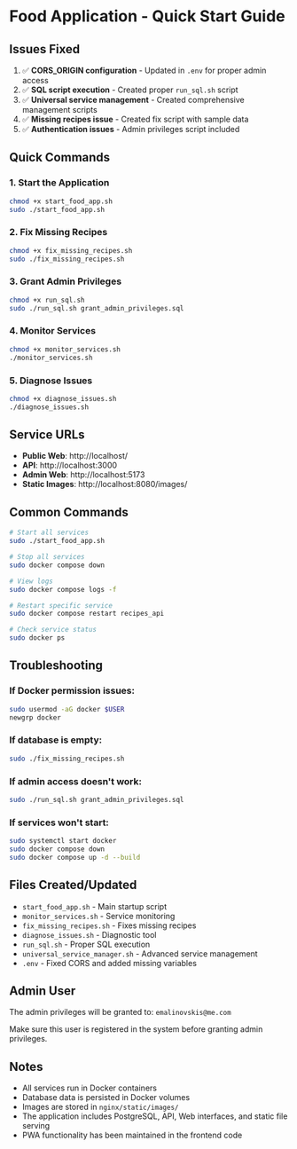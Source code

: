 # Food Application - Quick Start Guide

## Issues Fixed

1. ✅ **CORS_ORIGIN configuration** - Updated in `.env` for proper admin access
2. ✅ **SQL script execution** - Created proper `run_sql.sh` script
3. ✅ **Universal service management** - Created comprehensive management scripts
4. ✅ **Missing recipes issue** - Created fix script with sample data
5. ✅ **Authentication issues** - Admin privileges script included

## Quick Commands

### 1. Start the Application
```bash
chmod +x start_food_app.sh
sudo ./start_food_app.sh
```

### 2. Fix Missing Recipes
```bash
chmod +x fix_missing_recipes.sh
sudo ./fix_missing_recipes.sh
```

### 3. Grant Admin Privileges
```bash
chmod +x run_sql.sh
sudo ./run_sql.sh grant_admin_privileges.sql
```

### 4. Monitor Services
```bash
chmod +x monitor_services.sh
./monitor_services.sh
```

### 5. Diagnose Issues
```bash
chmod +x diagnose_issues.sh
./diagnose_issues.sh
```

## Service URLs

- **Public Web**: http://localhost/
- **API**: http://localhost:3000
- **Admin Web**: http://localhost:5173
- **Static Images**: http://localhost:8080/images/

## Common Commands

```bash
# Start all services
sudo ./start_food_app.sh

# Stop all services
sudo docker compose down

# View logs
sudo docker compose logs -f

# Restart specific service
sudo docker compose restart recipes_api

# Check service status
sudo docker ps
```

## Troubleshooting

### If Docker permission issues:
```bash
sudo usermod -aG docker $USER
newgrp docker
```

### If database is empty:
```bash
sudo ./fix_missing_recipes.sh
```

### If admin access doesn't work:
```bash
sudo ./run_sql.sh grant_admin_privileges.sql
```

### If services won't start:
```bash
sudo systemctl start docker
sudo docker compose down
sudo docker compose up -d --build
```

## Files Created/Updated

- `start_food_app.sh` - Main startup script
- `monitor_services.sh` - Service monitoring
- `fix_missing_recipes.sh` - Fixes missing recipes
- `diagnose_issues.sh` - Diagnostic tool
- `run_sql.sh` - Proper SQL execution
- `universal_service_manager.sh` - Advanced service management
- `.env` - Fixed CORS and added missing variables

## Admin User

The admin privileges will be granted to: `emalinovskis@me.com`

Make sure this user is registered in the system before granting admin privileges.

## Notes

- All services run in Docker containers
- Database data is persisted in Docker volumes
- Images are stored in `nginx/static/images/`
- The application includes PostgreSQL, API, Web interfaces, and static file serving
- PWA functionality has been maintained in the frontend code